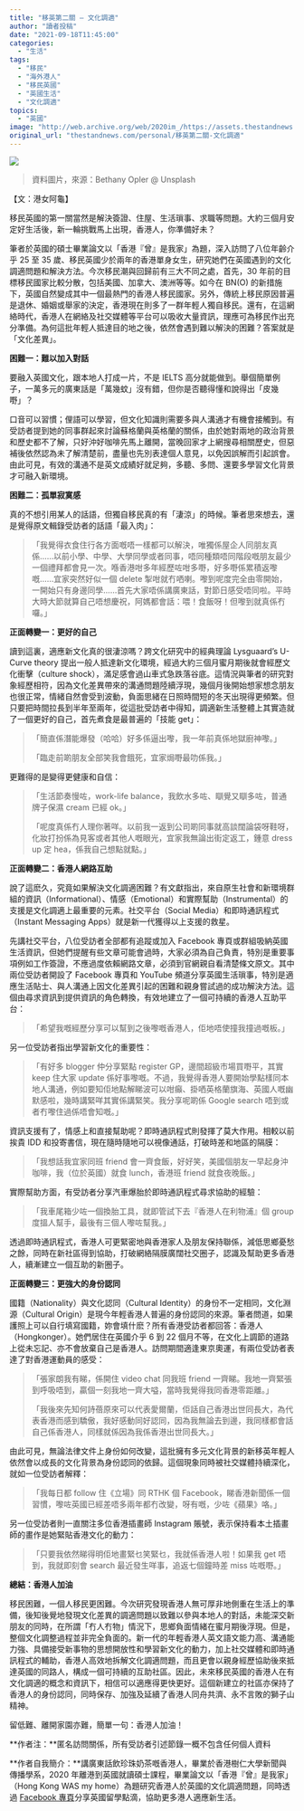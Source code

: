 ```yaml
---
title: "移英第二關 — 文化調適"
author: "讀者投稿"
date: "2021-09-18T11:45:00"
categories:
  - "生活"
tags:
  - "移民"
  - "海外港人"
  - "移民英國"
  - "英國生活"
  - "文化調適"
topics:
  - "英國"
image: "http://web.archive.org/web/2020im_/https://assets.thestandnews.com/media/photos/0_ErJVG.jpg"
original_url: "thestandnews.com/personal/移英第二關-文化調適"
---
```

![](http://web.archive.org/web/2020im_/https://assets.thestandnews.com/media/photos/0_ErJVG.jpg)
> 資料圖片，來源：Bethany Opler @ Unsplash

【文：港女阿龜】

移民英國的第一關當然是解決簽證、住屋、生活瑣事、求職等問題。大約三個月安定好生活後，新一輪挑戰馬上出現，香港人，你準備好未？

筆者於英國的碩士畢業論文以「香港『曾』是我家」為題，深入訪問了八位年齡介乎 25 至 35 歲、移民英國少於兩年的香港單身女生，研究她們在英國遇到的文化調適問題和解決方法。今次移民潮與回歸前有三大不同之處，首先，30 年前的目標移民國家比較分散，包括美國、加拿大、澳洲等等。如今在 BN(O) 的新措施下，英國自然變成其中一個最熱門的香港人移民國家。另外，傳統上移民原因普遍是退休、婚姻或舉家的決定，香港現在則多了一群年輕人獨自移民。還有，在這網絡時代，香港人在網絡及社交媒體等平台可以吸收大量資訊，理應可為移民作出充分準備。為何這批年輕人抵達目的地之後，依然會遇到難以解決的困難？答案就是「文化差異」。

**困難一：難以加入對話**

要融入英國文化，跟本地人打成一片，不是 IELTS 高分就能做到。舉個簡單例子，一萬多元的廣東話是「萬幾蚊」沒有錯，但你是否聽得懂和說得出「皮幾嘢」？

口音可以習慣；俚語可以學習，但文化知識則需要多與人溝通才有機會接觸到。有受訪者提到她的同事群起來討論蘇格蘭與英格蘭的關係，由於她對兩地的政治背景和歷史都不了解，只好沖好咖啡先馬上離開，當晚回家才上網搜尋相關歷史，但惡補後依然認為未了解清楚前，盡量也先別表達個人意見，以免因誤解而引起誤會。由此可見，有效的溝通不是英文成績好就足夠，多聽、多問、還要多學習文化背景才可融入新環境。

**困難二：孤單寂寞感**

真的不想引用某人的話語，但獨自移民真的有「淒涼」的時候。筆者思來想去，還是覺得原文輯錄受訪者的話語「最入肉」：

> 「我覺得衣食住行各方面嘅唔一樣都可以解決，唯獨係屋企人同朋友真係……以前小學、中學、大學同學或者同事，唔同種類唔同階段嘅朋友最少一個禮拜都會見一次。喺香港咁多年經歷咗咁多嘢，好多嘢係累積返嚟嘅……宜家突然好似一個 delete 掣咁就冇哂喇。嚟到呢度完全由零開始，一開始只有身邊同學……首先大家唔係講廣東話，對節日感受唔同啦。平時大時大節就算自己唔想慶祝，阿媽都會話：喂！食飯呀！但嚟到就真係冇囉。」

**正面轉變一：更好的自己**

讀到這裏，適應新文化真的很淒涼嗎？跨文化研究中的經典理論 Lysguaard’s U-Curve theory 提出一般人抵達新文化環境，經過大約三個月蜜月期後就會經歷文化衝擊（culture shock），滿足感會過山車式急跌落谷底。這情況與筆者的研究對象經歷相符，因為文化差異帶來的溝通問題陸續浮現，幾個月後開始想家想念朋友也很正常，情緒自然會受到波動，負面思緒在日照時間短的冬天出現得更頻繁。但只要把時間拉長到半年至兩年，從這批受訪者中得知，調適新生活整體上其實造就了一個更好的自己，首先煮食是最普遍的「技能 get」：

> 「簡直係潛能爆發（哈哈）好多係逼出嚟，我一年前真係地獄廚神嚟。」
> 
> 「臨走前啲朋友全部笑我會餓死，宜家焗嘢最叻係我。」

更難得的是變得更健康和自信：

> 「生活節奏慢咗，work-life balance，我飲水多咗、瞓覺又瞓多咗，普通牌子保濕 cream 已經 ok。」
> 
> 「呢度真係冇人理你著咩。以前我一返到公司啲同事就高談闊論袋呀鞋呀，化妝打扮係為見客或者其他人嘅眼光，宜家我無論出街定返工，鍾意 dress up 定 hea，係我自己想點就點。」

**正面轉變二：香港人網路互助**

說了這麽久，究竟如果解決文化調適困難？有文獻指出，來自原生社會和新環境群組的資訊（Informational）、情感（Emotional）和實際幫助（Instrumental）的支援是文化調適上最重要的元素。社交平台（Social Media）和即時通訊程式（Instant Messaging Apps）就是新一代獲得以上支援的救星。

先講社交平台，八位受訪者全部都有追蹤或加入 Facebook 專頁或群組吸納英國生活資訊，但她們提醒有些文章可能會過時，大家必須為自己負責，特別是重要事項例如工作簽證，不應過度依賴網路文章，必須到官網親自看清楚條文原文。其中兩位受訪者開設了 Facebook 專頁和 YouTube 頻道分享英國生活瑣事，特別是適應生活貼士、與人溝通上因文化差異引起的困難和親身嘗試過的成功解決方法。這個由尋求資訊到提供資訊的角色轉換，有效地建立了一個可持續的香港人互助平台：

> 「希望我嘅經歷分享可以幫到之後嚟嘅香港人，佢地唔使撞我撞過嘅板。」

另一位受訪者指出學習新文化的重要性：

> 「有好多 blogger 仲分享緊點 register GP，邊間超級市場買嘢平，其實 keep 住大家 update 係好事嚟嘅。不過，我覺得香港人要開始學點樣同本地人溝通，例如要知佢地點解睇波可以咁癲、掛哂英格蘭旗海、英國人嘅幽默感啦，幾時講緊咩其實係講緊笑。我分享呢啲係 Google search 唔到或者冇嚟住過係唔會知嘅。」

資訊支援有了，情感上和直接幫助呢？即時通訊程式則發揮了莫大作用。相較以前挨貴 IDD 和投寄書信，現在隨時隨地可以視像通話，打破時差和地區的隔膜：

> 「我想話我宜家同班 friend 會一齊食飯，好好笑，美國個朋友一早起身沖咖啡，我（位於英國）就食 lunch，香港班 friend 就食夜晚飯。」

實際幫助方面，有受訪者分享汽車爆胎於即時通訊程式尋求協助的經驗：

> 「我車尾箱少咗一個換胎工具，就即管試下去『香港人在利物浦』個 group 度搵人幫手，最後有三個人嚟咗幫我。」

透過即時通訊程式，香港人可更緊密地與香港家人及朋友保持聯係，減低思鄉憂愁之餘，同時在新社區得到協助，打破網絡隔膜廣闊社交圈子，認識及幫助更多香港人，續漸建立一個互助的新圈子。

**正面轉變三：更強大的身份認同**

國籍（Nationality）與文化認同（Cultural Identity）的身份不一定相同，文化淵源（Cultural Origin）是現今年輕香港人普遍的身份認同的來源。筆者問道，如果護照上可以自行填寫國籍，妳會填什麽？所有香港受訪者都回答：香港人（Hongkonger）。她們居住在英國介乎 6 到 22 個月不等，在文化上調節的道路上從未忘記、亦不會放棄自己是香港人。訪問期間適逢東京奧運，有兩位受訪者表達了對香港運動員的感受：

> 「張家朗我有睇，係開住 video chat 同我班 friend 一齊睇。我地一齊緊張到呼吸唔到，贏個一刻我地一齊大嗌，當時我覺得我同香港零距離。」
> 
> 「我後來先知何詩蓓原來可以代表愛爾蘭，佢話自己香港出世同長大，為代表香港而感到驕傲，我好感動同好認同，因為我無論去到邊，我同樣都會話自己係香港人，同樣就係因為我係香港出世同長大。」

由此可見，無論法律文件上身份如何改變，這批擁有多元文化背景的新移英年輕人依然會以成長的文化背景為身份認同的依歸。這個現象同時被社交媒體持續深化，就如一位受訪者解釋：

> 「我每日都 follow 住《立場》同 RTHK 個 Facebook，睇香港新聞係一個習慣，嚟咗英國已經差唔多兩年都冇改變，呀有嘅，少咗《蘋果》咯。」

另一位受訪者則一直關注多位香港插畫師 Instagram 賬號，表示保持看本土插畫師的畫作是她緊貼香港文化的動力：

> 「只要我依然睇得明佢地畫緊乜笑緊乜，我就係香港人啦！如果我 get 唔到，我就即刻會 search 最近發生咩事，追返七個鐘時差 miss 咗嘅嘢。」

**總結：香港人加油**

移民困難，一個人移民更困難。今次研究發現香港人無可厚非地側重在生活上的準備，後知後覺地發現文化差異的調適問題以致難以參與本地人的對話，未能深交新朋友的同時，在所謂「冇人冇物」情況下，思鄉負面情緒在蜜月期後浮現。但是，整個文化調整過程並非完全負面的。新一代的年輕香港人英文語文能力高、溝通能力強、具備接受新事物的思想開放性和學習新文化的動力，加上社交媒體和即時通訊程式的輔助，香港人高效地拆解文化調適問題，而且更會以親身經歷協助後來抵達英國的同路人，構成一個可持續的互助社區。因此，未來移民英國的香港人在有文化調適的概念和資訊下，相信可以適應得更快更好。這個新建立的社區亦保持了香港人的身份認同，同時保存、加強及延續了香港人同舟共濟、永不言敗的獅子山精神。

留低難、離開家園亦難，簡單一句：香港人加油！

**作者注：**匿名訪問關係，所有受訪者引述節錄一概不包含任何個人資料

**作者自我簡介：**講廣東話飲珍珠奶茶嘅香港人，畢業於香港樹仁大學新聞與傳播學系，2020 年離港到英國就讀碩士課程，畢業論文以「香港『曾』是我家」（Hong Kong WAS my home）為題研究香港人於英國的文化調適問題，同時透過 [Facebook 專頁](http://web.archive.org/web/20211123092549/https://www.facebook.com/9uptogether)分享英國留學點滴，協助更多港人適應新生活。